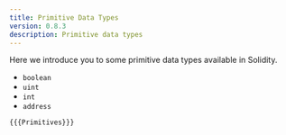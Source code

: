 ```yaml
---
title: Primitive Data Types
version: 0.8.3
description: Primitive data types
---
```


Here we introduce you to some primitive data types available in Solidity.

- `boolean`
- `uint`
- `int`
- `address`

```solidity
{{{Primitives}}}
```
